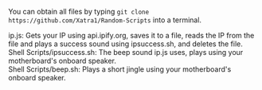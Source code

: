 You can obtain all files by typing ``git clone https://github.com/Xatra1/Random-Scripts`` into a terminal.  
  
ip.js: Gets your IP using api.ipify.org, saves it to a file, reads the IP from the file and plays a success sound using ipsuccess.sh, and deletes the file.  
Shell Scripts/ipsuccess.sh: The beep sound ip.js uses, plays using your motherboard's onboard speaker.  
Shell Scripts/beep.sh: Plays a short jingle using your motherboard's onboard speaker.
